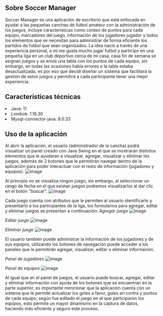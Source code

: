 ## Sobre Soccer Manager

Soccer Manager es una aplicación de escritorio que está enfocada en ayudar a las pequeñas canchas de futbol amateur con la administración de los juegos, incluye características como conteo de puntos para cada equipo,
marcadores del juego, información de los jugadores jugador y todos los elementos que se necesitan para administrar de forma eficiente los partidos de futbol que sean organizados.
La idea nació a través de una experiencia personal, a mí me gusta mucho jugar futbol y participo en una pequeña liga en un club deportivo cerca de mi casa, casa fin de semana se asignan juegos y se envía una tabla con los puntos de cada equipo,
sin embargo, en todas las ocasiones había errores o la tabla estaba desactualizada, es por eso que decidí diseñar un sistema que facilitará la gestión de estos juegos y permitirá a cada participante tener una mejor experiencia.

## Características técnicas

<li>Java: 11 </li>
<li>Lombok: 1.18.30 </li>
<li>Mysql-connector-java: 8.0.33</li>

## Uso de la aplicación

Al abrir la aplicación, el usuario (administrador de la cancha) podrá visualizar un panel creado con Java Swing en el que se mostraran distintos elementos que le ayudaran a visualizar, agregar, visualizar y eliminar los juegos, además de 2 botones
que le permitirán navegar dentro de la aplicación para poder interactuar con el resto de información (jugadores y equipos).
![image](https://github.com/user-attachments/assets/cb24c802-3e02-45db-a51a-94d357a0cc00)

Al principio no se visualiza ningún juego, sin embargo, al seleccionar un rango de fecha en el que existan juegos podremos visualizarlos al dar clic en el botón "buscar".
![image](https://github.com/user-attachments/assets/43809de9-e7ff-4efc-8b94-d2ad1001ac90)

Cada juego cuenta con atributos que le permiten al usuario identificarlo y presentarlo a los participantes de la liga, los formularios para agregar, editar y eliminar juegos se presentan a continuación:
*Agregar juego*
![image](https://github.com/user-attachments/assets/c1f9e37f-99c5-4774-a87e-eec2f1e4a680)

*Editar juego*
![image](https://github.com/user-attachments/assets/bae68b56-d013-4e0d-bc9e-3161af819862)

*Eliminar juego*
![image](https://github.com/user-attachments/assets/eb46edd0-e6d6-470d-a007-86b95f1eeda6)

El usuario también puede administrar la información de los jugadores y de sus equipos, utilizando los botones de navegación puede acceder a los paneles que le permitirán agregar, visualizar, editar o eliminar información.

*Panel de jugadores*
![image](https://github.com/user-attachments/assets/61500580-5a5c-4925-9780-b3e02487c456)


*Panel de equipos*
![image](https://github.com/user-attachments/assets/9f39c00f-e80f-4811-8271-d697f97ab36a)

Al igual que en el panel de juegos, el usuario puede buscar, agregar, editar y eliminar información con ayuda de los botones que se encuentran en la parte superior, es importante mencionar que la aplicación cuenta con un sistema que le permite
actualizar los goles a favor, goles en contra y puntos de cada equipo, según fue editado el juego en el que participaron los equipos, esto permite un mayor dinamismo en la captura de datos, haciendo más eficiente y seguro este proceso.
